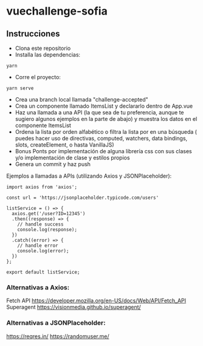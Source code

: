 # vuechallenge-sofia

## Instrucciones
  - Clona este repositorio
  - Installa las dependencias:
```
yarn
```
  - Corre el proyecto:
```
yarn serve
```
  - Crea una branch local llamada "challenge-accepted"
  - Crea un componente llamado ItemsList y declararlo dentro de App.vue
  - Haz una llamada a una API (la que sea de tu preferencia, aunque te sugiero algunos ejemplos en la parte de abajo) y muestra los datos en el componente ItemsList
  - Ordena la lista por orden alfabético o filtra la  lista por en una búsqueda ( puedes hacer uso de directivas, computed, watchers, data bindings, slots, createElement, o hasta VanillaJS)
  - Bonus Ponts por implementación de alguna librería css con sus clases y/o implementación de clase y estilos propios
  - Genera un commit y haz push

Ejemplos a llamadas a APIs (utilizando Axios y JSONPlaceholder):
```
import axios from 'axios';

const url = 'https://jsonplaceholder.typicode.com/users'

listService = () => {
  axios.get('/user?ID=12345')
  .then((response) => {
    // handle success
    console.log(response);
  })
  .catch((error) => {
    // handle error
    console.log(error);
  })
};

export default listService;
```

### Alternativas a Axios:

Fetch API https://developer.mozilla.org/en-US/docs/Web/API/Fetch_API
Superagent https://visionmedia.github.io/superagent/

### Alternativas a JSONPlaceholder:

https://reqres.in/
https://randomuser.me/